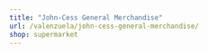 ```yaml
---
title: "John-Cess General Merchandise"
url: /valenzuela/john-cess-general-merchandise/
shop: supermarket
---
```

